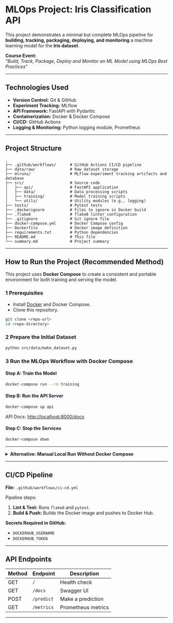 # MLOps Project: Iris Classification API

This project demonstrates a minimal but complete MLOps pipeline for **building, tracking, packaging, deploying, and monitoring** a machine learning model for the **Iris dataset**.

**Course Event:**  
*"Build, Track, Package, Deploy and Monitor an ML Model using MLOps Best Practices"*

---

## Technologies Used
- **Version Control:** Git & GitHub  
- **Experiment Tracking:** MLflow  
- **API Framework:** FastAPI with Pydantic  
- **Containerization:** Docker & Docker Compose  
- **CI/CD:** GitHub Actions  
- **Logging & Monitoring:** Python logging module, Prometheus  

---

## Project Structure
```
.
├── .github/workflows/      # GitHub Actions CI/CD pipeline
├── data/raw/               # Raw dataset storage
├── mlruns/                 # MLflow experiment tracking artifacts and database
├── src/                    # Source code
│   ├── api/                # FastAPI application
│   ├── data/               # Data processing scripts
│   ├── training/           # Model training scripts
│   └── utils/              # Utility modules (e.g., logging)
├── tests/                  # Pytest tests
├── .dockerignore           # Files to ignore in Docker build
├── .flake8                 # flake8 linter configuration
├── .gitignore              # Git ignore file
├── docker-compose.yml      # Docker Compose config
├── Dockerfile              # Docker image definition
├── requirements.txt        # Python dependencies
├── README.md               # This file
└── summary.md              # Project summary
```

---

## How to Run the Project (Recommended Method)

This project uses **Docker Compose** to create a consistent and portable environment for both training and serving the model.

### 1 Prerequisites
- Install [Docker](https://docs.docker.com/get-docker/) and Docker Compose.
- Clone this repository.

```bash
git clone <repo-url>
cd <repo-directory>
```

### 2 Prepare the Initial Dataset
```bash
python src/data/make_dataset.py
```

### 3 Run the MLOps Workflow with Docker Compose

#### Step A: Train the Model
```bash
docker-compose run --rm training
```

#### Step B: Run the API Server
```bash
docker-compose up api
```
API Docs: [http://localhost:8000/docs](http://localhost:8000/docs)

#### Step C: Stop the Services
```bash
docker-compose down
```

---

<details>
<summary><strong> Alternative: Manual Local Run Without Docker Compose</strong></summary>

**Local Setup:**
```bash
python -m venv .venv
# Windows
.\.venv\Scripts\activate
# macOS/Linux
source .venv/bin/activate

pip install -r requirements.txt
```

**Generate Raw Data:**
```bash
python src/data/make_dataset.py
```

**Run Experiments and Register Model:**
```bash
# Terminal 1: MLflow UI
mlflow ui --backend-store-uri ./mlruns

# Terminal 2: Training
python src/training/train.py
```
View MLflow UI: [http://127.0.0.1:5000](http://127.0.0.1:5000)

**Run the API Locally:**
```bash
uvicorn src/api/main:app --host 0.0.0.0 --port 8000
```
Docs: [http://localhost:8000/docs](http://localhost:8000/docs)

</details>

---

## CI/CD Pipeline
**File:** `.github/workflows/ci-cd.yml`

Pipeline steps:
1. **Lint & Test:** Runs `flake8` and `pytest`.
2. **Build & Push:** Builds the Docker image and pushes to Docker Hub.

**Secrets Required in GitHub:**
- `DOCKERHUB_USERNAME`
- `DOCKERHUB_TOKEN`

---

## API Endpoints
| Method | Endpoint     | Description                     |
|--------|--------------|---------------------------------|
| GET    | `/`          | Health check                   |
| GET    | `/docs`      | Swagger UI                      |
| POST   | `/predict`   | Make a prediction               |
| GET    | `/metrics`   | Prometheus metrics              |

---